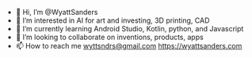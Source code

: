 - 👋 Hi, I’m @WyattSanders
- 👀 I’m interested in AI for art and investing, 3D printing, CAD
- 🌱 I’m currently learning Android Studio, Kotlin, python, and Javascript
- 💞️ I’m looking to collaborate on inventions, products, apps
- 📫 How to reach me wyttsndrs@gmail.com
https://wyattsanders.com

<!---
WyattSanders/WyattSanders is a ✨ special ✨ repository because its `README.md` (this file) appears on your GitHub profile.
You can click the Preview link to take a look at your changes.
--->
